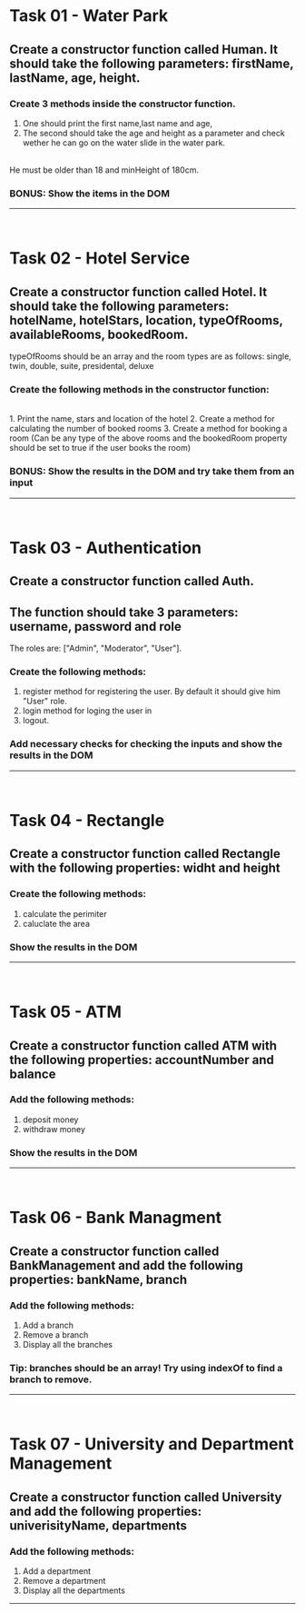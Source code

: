 # Task 01 - Water Park

## Create a constructor function called Human. It should take the following parameters: firstName, lastName, age, height.

### Create 3 methods inside the constructor function.

1. One should print the first name,last name and age,
2. The second should take the age and height as a parameter and check wether he can go on the water slide in the water park.

<br />
He must be older than 18 and minHeight of 180cm.

### BONUS: Show the items in the DOM

<hr />
<br />

# Task 02 - Hotel Service

## Create a constructor function called Hotel. It should take the following parameters: hotelName, hotelStars, location, typeOfRooms, availableRooms, bookedRoom.

typeOfRooms should be an array and the room types are as follows: single, twin, double, suite, presidental, deluxe

### Create the following methods in the constructor function:

<br />
1. Print the name, stars and location of the hotel
2. Create a method for calculating the number of booked rooms
3. Create a method for booking a room (Can be any type of the above rooms and the bookedRoom property should be set to true if the user books the room)

### BONUS: Show the results in the DOM and try take them from an input

<hr />
<br />

# Task 03 - Authentication

## Create a constructor function called Auth.

## The function should take 3 parameters: username, password and role

The roles are: ["Admin", "Moderator", "User"].

### Create the following methods:

1. register method for registering the user. By default it should give him "User" role.
2. login method for loging the user in
3. logout.

### Add necessary checks for checking the inputs and show the results in the DOM

<hr />
<br />

# Task 04 - Rectangle

## Create a constructor function called Rectangle with the following properties: widht and height

### Create the following methods:

1. calculate the perimiter
2. caluclate the area

### Show the results in the DOM

<hr />
<br />

# Task 05 - ATM

## Create a constructor function called ATM with the following properties: accountNumber and balance

### Add the following methods:

1. deposit money
2. withdraw money

### Show the results in the DOM

<hr />
<br />

# Task 06 - Bank Managment

## Create a constructor function called BankManagement and add the following properties: bankName, branch

### Add the following methods:

1. Add a branch
2. Remove a branch
3. Display all the branches

### Tip: branches should be an array! Try using indexOf to find a branch to remove.

<hr />
<br />

# Task 07 - University and Department Management

## Create a constructor function called University and add the following properties: univerisityName, departments

### Add the following methods:

1. Add a department
2. Remove a department
3. Display all the departments

<hr />
<br />
